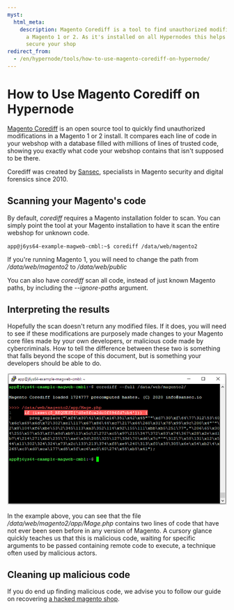 ```yaml
---
myst:
  html_meta:
    description: Magento Corediff is a tool to find unauthorized modifications in
      a Magento 1 or 2. As it's installed on all Hypernodes this helps protect and
      secure your shop
redirect_from:
  - /en/hypernode/tools/how-to-use-magento-corediff-on-hypernode/
---
```


<!-- source: https://support.hypernode.com/en/hypernode/tools/how-to-use-magento-corediff-on-hypernode/ -->

# How to Use Magento Corediff on Hypernode

[Magento Corediff](https://github.com/sansecio/magento-corediff) is an open source tool to quickly find unauthorized modifications in a Magento 1 or 2 install. It compares each line of code in your webshop with a database filled with millions of lines of trusted code, showing you exactly what code your webshop contains that isn't supposed to be there.

Corediff was created by [Sansec](https://sansec.io), specialists in Magento security and digital forensics since 2010.

## Scanning your Magento's code

By default, *corediff* requires a Magento installation folder to scan. You can simply point the tool at your Magento installation to have it scan the entire webshop for unknown code.

```
app@j6ys64-example-magweb-cmbl:~$ corediff /data/web/magento2
```

If you're running Magento 1, you will need to change the path from */data/web/magento2* to */data/web/public*

You can also have *corediff* scan all code, instead of just known Magento paths, by including the *--ignore-paths* argument.

## Interpreting the results

Hopefully the scan doesn't return any modified files. If it does, you will need to see if these modifications are purposely made changes to your Magento core files made by your own developers, or malicious code made by cybercriminals. How to tell the difference between these two is something that falls beyond the scope of this document, but is something your developers should be able to do.

![](_res/8RwG-_2TcYkWX4jJvGOnR-iY2wyL0t4YNw.png)

In the example above, you can see that the file */data/web/magento2/app/Mage.php* contains two lines of code that have not ever been seen before in any version of Magento. A cursory glance quickly teaches us that this is malicious code, waiting for specific arguments to be passed containing remote code to execute, a technique often used by malicious actors.

## Cleaning up malicious code

If you do end up finding malicious code, we advise you to follow our guide on recovering [a hacked magento shop](../../best-practices/security/how-to-recover-a-hacked-magento-shop.md).
